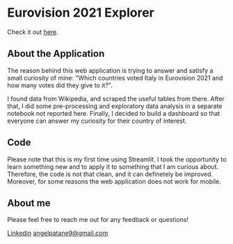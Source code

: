 # Eurovision 2021 Explorer
Check it out [here](https://share.streamlit.io/patan3/eurovision/Dashboard.py).

## About the Application
The reason behind this web application is trying to answer and satisfy a small curiosity of mine: "Which countries voted Italy in Eurovision 2021 and how many votes did they give to it?".

I found data from Wikipedia, and scraped the useful tables from there. After that, I did some pre-processing and exploratory data analysis in a separate notebook not reported here. Finally, I decided to build a dashboard so that everyone can answer my curiosity for their country of interest.

## Code
Please note that this is my first time using Streamlit. I took the opportunity to learn something new and to apply it to something that I am curious about. Therefore, the code is not that clean, and it can definetely be improved. Moreover, for some reasons the web application does not work for mobile. 

## About me
Please feel free to reach me out for any feedback or questions!

[Linkedin](https://www.linkedin.com/in/angelopatane/)
angelpatane9@gmail.com
